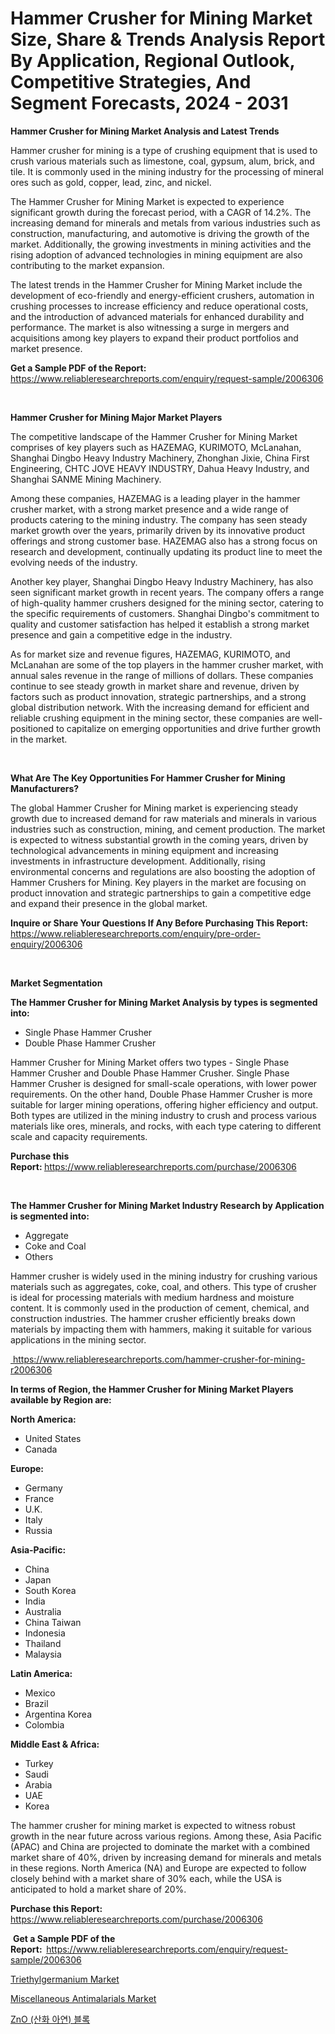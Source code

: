 <p><h1>Hammer Crusher for Mining Market Size, Share & Trends Analysis Report By Application, Regional Outlook, Competitive Strategies, And Segment Forecasts, 2024 - 2031</h1></p><p><strong>Hammer Crusher for Mining Market Analysis and Latest Trends</strong></p>
<p><p>Hammer crusher for mining is a type of crushing equipment that is used to crush various materials such as limestone, coal, gypsum, alum, brick, and tile. It is commonly used in the mining industry for the processing of mineral ores such as gold, copper, lead, zinc, and nickel.</p><p>The Hammer Crusher for Mining Market is expected to experience significant growth during the forecast period, with a CAGR of 14.2%. The increasing demand for minerals and metals from various industries such as construction, manufacturing, and automotive is driving the growth of the market. Additionally, the growing investments in mining activities and the rising adoption of advanced technologies in mining equipment are also contributing to the market expansion.</p><p>The latest trends in the Hammer Crusher for Mining Market include the development of eco-friendly and energy-efficient crushers, automation in crushing processes to increase efficiency and reduce operational costs, and the introduction of advanced materials for enhanced durability and performance. The market is also witnessing a surge in mergers and acquisitions among key players to expand their product portfolios and market presence.</p></p>
<p><strong>Get a Sample PDF of the Report:&nbsp;</strong> <a href="https://www.reliableresearchreports.com/enquiry/request-sample/2006306">https://www.reliableresearchreports.com/enquiry/request-sample/2006306</a></p>
<p>&nbsp;</p>
<p><strong>Hammer Crusher for Mining Major Market Players</strong></p>
<p><p>The competitive landscape of the Hammer Crusher for Mining Market comprises of key players such as HAZEMAG, KURIMOTO, McLanahan, Shanghai Dingbo Heavy Industry Machinery, Zhonghan Jixie, China First Engineering, CHTC JOVE HEAVY INDUSTRY, Dahua Heavy Industry, and Shanghai SANME Mining Machinery.</p><p>Among these companies, HAZEMAG is a leading player in the hammer crusher market, with a strong market presence and a wide range of products catering to the mining industry. The company has seen steady market growth over the years, primarily driven by its innovative product offerings and strong customer base. HAZEMAG also has a strong focus on research and development, continually updating its product line to meet the evolving needs of the industry.</p><p>Another key player, Shanghai Dingbo Heavy Industry Machinery, has also seen significant market growth in recent years. The company offers a range of high-quality hammer crushers designed for the mining sector, catering to the specific requirements of customers. Shanghai Dingbo's commitment to quality and customer satisfaction has helped it establish a strong market presence and gain a competitive edge in the industry.</p><p>As for market size and revenue figures, HAZEMAG, KURIMOTO, and McLanahan are some of the top players in the hammer crusher market, with annual sales revenue in the range of millions of dollars. These companies continue to see steady growth in market share and revenue, driven by factors such as product innovation, strategic partnerships, and a strong global distribution network. With the increasing demand for efficient and reliable crushing equipment in the mining sector, these companies are well-positioned to capitalize on emerging opportunities and drive further growth in the market.</p></p>
<p>&nbsp;</p>
<p><strong>What Are The Key Opportunities For Hammer Crusher for Mining Manufacturers?</strong></p>
<p><p>The global Hammer Crusher for Mining market is experiencing steady growth due to increased demand for raw materials and minerals in various industries such as construction, mining, and cement production. The market is expected to witness substantial growth in the coming years, driven by technological advancements in mining equipment and increasing investments in infrastructure development. Additionally, rising environmental concerns and regulations are also boosting the adoption of Hammer Crushers for Mining. Key players in the market are focusing on product innovation and strategic partnerships to gain a competitive edge and expand their presence in the global market.</p></p>
<p><strong>Inquire or Share Your Questions If Any Before Purchasing This Report:</strong> <a href="https://www.reliableresearchreports.com/enquiry/pre-order-enquiry/2006306">https://www.reliableresearchreports.com/enquiry/pre-order-enquiry/2006306</a></p>
<p>&nbsp;</p>
<p><strong>Market Segmentation</strong></p>
<p><strong>The Hammer Crusher for Mining Market Analysis by types is segmented into:</strong></p>
<p><ul><li>Single Phase Hammer Crusher</li><li>Double Phase Hammer Crusher</li></ul></p>
<p><p>Hammer Crusher for Mining Market offers two types - Single Phase Hammer Crusher and Double Phase Hammer Crusher. Single Phase Hammer Crusher is designed for small-scale operations, with lower power requirements. On the other hand, Double Phase Hammer Crusher is more suitable for larger mining operations, offering higher efficiency and output. Both types are utilized in the mining industry to crush and process various materials like ores, minerals, and rocks, with each type catering to different scale and capacity requirements.</p></p>
<p><strong>Purchase this Report:&nbsp;</strong><a href="https://www.reliableresearchreports.com/purchase/2006306">https://www.reliableresearchreports.com/purchase/2006306</a></p>
<p>&nbsp;</p>
<p><strong>The Hammer Crusher for Mining Market Industry Research by Application is segmented into:</strong></p>
<p><ul><li>Aggregate</li><li>Coke and Coal</li><li>Others</li></ul></p>
<p><p>Hammer crusher is widely used in the mining industry for crushing various materials such as aggregates, coke, coal, and others. This type of crusher is ideal for processing materials with medium hardness and moisture content. It is commonly used in the production of cement, chemical, and construction industries. The hammer crusher efficiently breaks down materials by impacting them with hammers, making it suitable for various applications in the mining sector.</p></p>
<p><a href="https://www.reliableresearchreports.com/hammer-crusher-for-mining-r2006306">&nbsp;https://www.reliableresearchreports.com/hammer-crusher-for-mining-r2006306</a></p>
<p><strong>In terms of Region, the Hammer Crusher for Mining Market Players available by Region are:</strong></p>
<p>
    <p> <strong> North America: </strong>
        <ul>
            <li>United States</li>
            <li>Canada</li>
        </ul>
        </p> 
    <p> <strong> Europe: </strong>
        <ul>
            <li>Germany</li>
            <li>France</li>
            <li>U.K.</li>
            <li>Italy</li>
            <li>Russia</li>
        </ul>
        </p> 
    <p> <strong> Asia-Pacific: </strong>
        <ul>
            <li>China</li>
            <li>Japan</li>
            <li>South Korea</li>
            <li>India</li>
            <li>Australia</li>
            <li>China Taiwan</li>
            <li>Indonesia</li>
            <li>Thailand</li>
            <li>Malaysia</li>
        </ul>
        </p> 
    <p> <strong> Latin America: </strong>
        <ul>
            <li>Mexico</li>
            <li>Brazil</li>
            <li>Argentina Korea</li>
            <li>Colombia</li>
        </ul>
        </p> 
    <p> <strong> Middle East & Africa: </strong>
        <ul>
            <li>Turkey</li>
            <li>Saudi</li>
            <li>Arabia</li>
            <li>UAE</li>
            <li>Korea</li>
        </ul>
    </p>
    </p>
<p><p>The hammer crusher for mining market is expected to witness robust growth in the near future across various regions. Among these, Asia Pacific (APAC) and China are projected to dominate the market with a combined market share of 40%, driven by increasing demand for minerals and metals in these regions. North America (NA) and Europe are expected to follow closely behind with a market share of 30% each, while the USA is anticipated to hold a market share of 20%.</p></p>
<p><strong>Purchase this Report: </strong><a href="https://www.reliableresearchreports.com/purchase/2006306">https://www.reliableresearchreports.com/purchase/2006306</a></p>
<p>&nbsp;<strong>Get a Sample PDF of the Report:&nbsp;&nbsp;</strong><a href="https://www.reliableresearchreports.com/enquiry/request-sample/2006306">https://www.reliableresearchreports.com/enquiry/request-sample/2006306</a></p>
<p><strong></strong></p>
<p><p><a href="https://www.linkedin.com/pulse/triethylgermanium-market-share-new-trends-analysis-its-type-jgtxe">Triethylgermanium Market</a></p><p><a href="https://www.linkedin.com/pulse/global-miscellaneous-antimalarials-market-trends-insights-l4zse">Miscellaneous Antimalarials Market</a></p><p><a href="https://github.com/Edwards13Jessica/Market-Research-Report-List-1/blob/main/4997411178537.md">ZnO (산화 아연) 블록</a></p></p>